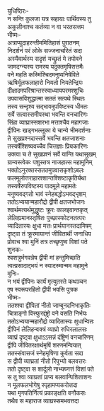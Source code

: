 युधिष्ठिरः-  
न सन्ति कुलजा यत्र सहायाः पार्थिवस्य तु  
अकुलीनाश्च कर्तव्या न वा भरतसत्तम  
भीष्मः-  
अत्राप्युदाहरन्तीममितिहासं पुरातनम्  
निदर्शनं परं लोके सज्जनाचरितं सदा  
अस्यैवार्थस्य सदृशं यच्छ्रुतं मे तपोवने  
जामदग्न्यस्य रामस्य यदुक्तमृषिसत्तमैः  
वने महति कस्मिंश्चिदमनुष्यनिषेविते  
ऋषिर्मूलफलाहारो नियतो नियतेन्द्रियः  
दीक्षादमपरिश्रान्तस्स्वाध्यायपरमश्शुचिः  
उपवासविशुद्धात्मा सततं सत्पथे स्थितः  
तस्य सन्दृश्य सद्भावमुपविष्टस्य धीमतः  
सर्वे सत्वास्समीपस्था भवन्ति वनचारिणः  
सिंहा व्याघ्रास्सशरभा मत्ताश्चैव महागजाः  
द्वीपिनः खड्गभल्लूका ये चान्ये भीमदर्शनाः  
ते सुखप्रश्नदास्सर्वे भवन्ति क्षतजाशनाः  
तस्यर्षेश्शिष्यवच्चैव चित्तज्ञाः प्रियकारिणः  
उक्त्वा च ते सुखप्रश्नं सर्वे यान्ति यथासुखम्  
ग्राम्यस्त्वेकः पशुस्तत्र नाजहात्स महामुनिम्  
भक्तोऽनुरक्तस्सततमुपवासकृशोऽबलः  
फलमूलोत्तराहारश्शान्तश्शिष्टाकृतिर्यथा  
तस्यर्षेरुपविष्टस्य पादमूले महामतेः  
मनुष्यवद्गतो भावं स्नेहबद्धोऽभवद्भृशम्  
ततोऽभ्ययान्महारौद्रो द्वीपी क्षतजभोजनः  
श्वार्थमत्यर्थमुद्धुष्टः क्रूरः कालइवान्तकृत्  
लेलिह्यमानस्तृषितः पुच्छास्फोटनतत्परः  
व्यादितास्यः क्षुधा मत्तः प्रार्थयानस्तदामिषम्  
दृष्ट्वा तं क्रूरमायान्तं जीवितार्थी जनाधिप  
प्रोवाच श्वा मुनिं तत्र तच्छृणुष्व विशां पते  
शुनकः-  
श्वशत्रुर्भगवन्नेष द्वीपी मां हन्तुमिच्छति  
त्वत्प्रसादाद्भयं न स्यादस्मान्मम महामुने  
मुनिः-  
न भयं द्वीपिनः कार्यं मृत्युतस्ते कथञ्चन  
एष स्वरूपरहितो द्वीपी भवसि पुत्रक  
भीष्मः-  
ततश्श्वा द्वीपितां नीतो जाम्बूनदनिभाकृतिः  
चित्राङ्गो विस्फुरद्दंष्ट्रो वने वसति निर्भयः  
ततोऽभ्ययान्महारौद्रो व्यादितास्यः क्षुधान्वितः  
द्वीपिनं लेलिहन्वक्त्रं व्याघ्रो रुधिरलालसः  
व्याघ्रं दृष्ट्वा क्षुधाऽऽसन्नं दंष्ट्रिणं वनचारिणम्  
द्वीपि जीवितरक्षार्थमृषिं शरणमन्वियात्  
ततस्संवासजं स्नेहमृषिणा कुर्वता सदा  
स द्वीपी व्याघ्रतां नीतो रिपुभ्यो बलवत्तरः  
ततो दृष्ट्वा स शार्दूलो नाभ्यघ्नत्तं विशां पते  
स तु श्वा व्याघ्रतां प्राप्य बलवान्पिशिताशनः  
न मूलफलभोगेषु स्पृहामप्यकरोत्तदा  
यथा मृगपतिर्नित्यं प्रकाङ्क्षति वनौकसः  
तथैव स महाराज व्याघ्रस्समभवत्तदा   
